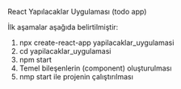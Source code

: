 React Yapılacaklar Uygulaması (todo app)

İlk aşamalar aşağıda belirtilmiştir:

1) npx create-react-app yapilacaklar_uygulamasi
2) cd yapilacaklar_uygulamasi
3) npm start
4) Temel bileşenlerin (component) oluşturulması
5) nmp start ile projenin çalıştırılması
